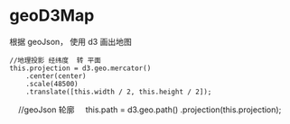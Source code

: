 # geoD3Map
根据 geoJson， 使用 d3 画出地图

    //地理投影 经纬度  转 平面
    this.projection = d3.geo.mercator()
        .center(center)
        .scale(48500)
        .translate([this.width / 2, this.height / 2]);
        
     //geoJson 轮廓
     this.path = d3.geo.path()
         .projection(this.projection);
